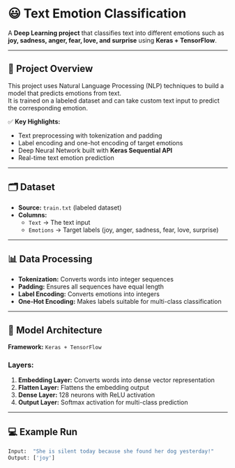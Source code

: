 # 😃 Text Emotion Classification  

A **Deep Learning project** that classifies text into different emotions such as **joy, sadness, anger, fear, love, and surprise** using **Keras + TensorFlow**.  

---

## 📌 Project Overview  

This project uses Natural Language Processing (NLP) techniques to build a model that predicts emotions from text.  
It is trained on a labeled dataset and can take custom text input to predict the corresponding emotion.  

✅ **Key Highlights:**  
- Text preprocessing with tokenization and padding  
- Label encoding and one-hot encoding of target emotions  
- Deep Neural Network built with **Keras Sequential API**  
- Real-time text emotion prediction  

---

## 🗂 Dataset  

- **Source:** `train.txt` (labeled dataset)  
- **Columns:**  
  - `Text` → The text input  
  - `Emotions` → Target labels (joy, anger, sadness, fear, love, surprise)  

---

## 📊 Data Processing  

- **Tokenization:** Converts words into integer sequences  
- **Padding:** Ensures all sequences have equal length  
- **Label Encoding:** Converts emotions into integers  
- **One-Hot Encoding:** Makes labels suitable for multi-class classification  

---

## 🧠 Model Architecture  

**Framework:** `Keras + TensorFlow`  

### Layers:  
1. **Embedding Layer:** Converts words into dense vector representation  
2. **Flatten Layer:** Flattens the embedding output  
3. **Dense Layer:** 128 neurons with ReLU activation  
4. **Output Layer:** Softmax activation for multi-class prediction  

---

## 💻 Example Run  

```python
Input:  "She is silent today because she found her dog yesterday!"
Output: ['joy']

